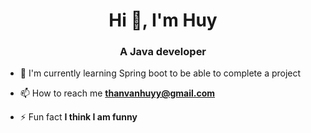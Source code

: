 <h1 align="center">Hi 👋, I'm Huy</h1>
<h3 align="center">A Java developer </h3>

- 🌱 I'm currently learning Spring boot  to be able to complete a project

- 📫 How to reach me **thanvanhuyy@gmail.com**

- ⚡ Fun fact **I think I am funny**


